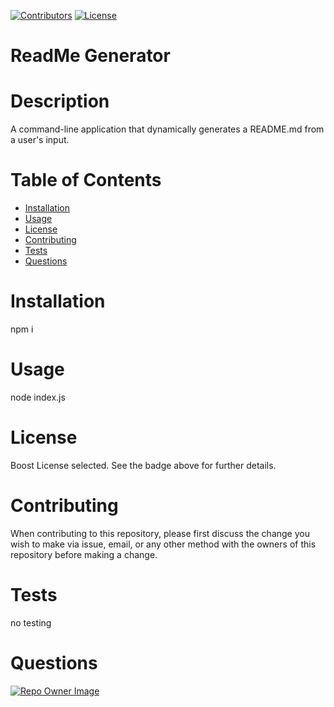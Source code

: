 
[![Contributors](https://img.shields.io/github/contributors/domcotcom/ReadmeGenerator)](https://github.com/domcotcom/ReadmeGenerator/graphs/contributors)
[![License](https://img.shields.io/badge/License-Boost%201.0-lightblue.svg)](https://www.boost.org/LICENSE_1_0.txt)

# ReadMe Generator

# Description
A command-line application that dynamically generates a README.md from a user's input.
# Table of Contents
* [Installation](#Installation)
* [Usage](#Usage)
* [License](#License)
* [Contributing](#Contributing)
* [Tests](#Tests)
* [Questions](#Questions)

# Installation
npm i

# Usage
node index.js

# License
Boost License selected. See the badge above for further details.

# Contributing
When contributing to this repository, please first discuss the change you wish to make via issue, email, or any other method with the owners of this repository before making a change.
# Tests
no testing
# Questions
[![Repo Owner Image](https://avatars.githubusercontent.com/domcotcom?s=100)](mailto:dominikaperkowska@gmail.com)

